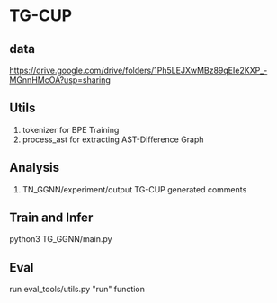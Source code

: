 # TG-CUP
## data
https://drive.google.com/drive/folders/1Ph5LEJXwMBz89qEIe2KXP_-MGnnHMcOA?usp=sharing
## Utils
1. tokenizer for BPE Training
2. process_ast for extracting AST-Difference Graph
## Analysis
1. TN_GGNN/experiment/output TG-CUP generated comments
## Train and Infer
python3 TG_GGNN/main.py
## Eval
run eval_tools/utils.py "run" function


